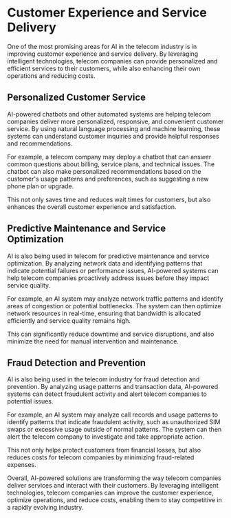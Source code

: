 Customer Experience and Service Delivery
=================================================================================

One of the most promising areas for AI in the telecom industry is in improving customer experience and service delivery. By leveraging intelligent technologies, telecom companies can provide personalized and efficient services to their customers, while also enhancing their own operations and reducing costs.

Personalized Customer Service
-----------------------------

AI-powered chatbots and other automated systems are helping telecom companies deliver more personalized, responsive, and convenient customer service. By using natural language processing and machine learning, these systems can understand customer inquiries and provide helpful responses and recommendations.

For example, a telecom company may deploy a chatbot that can answer common questions about billing, service plans, and technical issues. The chatbot can also make personalized recommendations based on the customer's usage patterns and preferences, such as suggesting a new phone plan or upgrade.

This not only saves time and reduces wait times for customers, but also enhances the overall customer experience and satisfaction.

Predictive Maintenance and Service Optimization
-----------------------------------------------

AI is also being used in telecom for predictive maintenance and service optimization. By analyzing network data and identifying patterns that indicate potential failures or performance issues, AI-powered systems can help telecom companies proactively address issues before they impact service quality.

For example, an AI system may analyze network traffic patterns and identify areas of congestion or potential bottlenecks. The system can then optimize network resources in real-time, ensuring that bandwidth is allocated efficiently and service quality remains high.

This can significantly reduce downtime and service disruptions, and also minimize the need for manual intervention and maintenance.

Fraud Detection and Prevention
------------------------------

AI is also being used in the telecom industry for fraud detection and prevention. By analyzing usage patterns and transaction data, AI-powered systems can detect fraudulent activity and alert telecom companies to potential issues.

For example, an AI system may analyze call records and usage patterns to identify patterns that indicate fraudulent activity, such as unauthorized SIM swaps or excessive usage outside of normal patterns. The system can then alert the telecom company to investigate and take appropriate action.

This not only helps protect customers from financial losses, but also reduces costs for telecom companies by minimizing fraud-related expenses.

Overall, AI-powered solutions are transforming the way telecom companies deliver services and interact with their customers. By leveraging intelligent technologies, telecom companies can improve the customer experience, optimize operations, and reduce costs, enabling them to stay competitive in a rapidly evolving industry.
